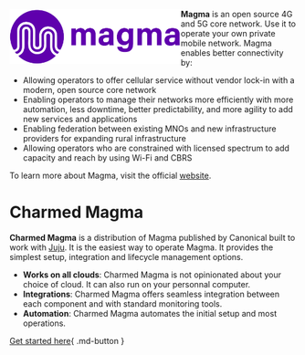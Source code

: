 <a href="url"><img src="images/magma-logo-purple.svg" align="left" width="300" ></a>

**Magma** is an open source 4G and 5G core network. Use it to operate your own private mobile 
network. Magma enables better connectivity by:

- Allowing operators to offer cellular service without vendor lock-in with a modern, open source core network
- Enabling operators to manage their networks more efficiently with more automation, less downtime, better predictability, and more agility to add new services and applications
- Enabling federation between existing MNOs and new infrastructure providers for expanding rural infrastructure
- Allowing operators who are constrained with licensed spectrum to add capacity and reach by using Wi-Fi and CBRS

To learn more about Magma, visit the official [website](https://magmacore.org/).

# Charmed Magma

**Charmed Magma** is a distribution of Magma published by Canonical built to work with 
[Juju](https://juju.is/). It is the easiest way to operate Magma. It provides the simplest setup, integration and 
lifecycle management options.

- **Works on all clouds**: Charmed Magma is not opinionated about your choice of cloud. It can also 
run on your personnal computer.
- **Integrations**: Charmed Magma offers seamless integration between each component and with 
standard monitoring tools.
- **Automation**: Charmed Magma automates the initial setup and most operations.

[Get started here](tutorial/overview.md){ .md-button }
